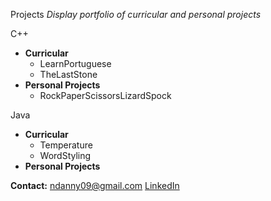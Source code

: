 Projects
*Display portfolio of curricular and personal projects*

C++
* __Curricular__
	* LearnPortuguese
	* TheLastStone
* __Personal Projects__
	* RockPaperScissorsLizardSpock

Java
* __Curricular__
	* Temperature
	* WordStyling
* __Personal Projects__

__Contact:__
ndanny09@gmail.com
[LinkedIn](https://www.linkedin.com/in/ndanny09/"LinkedIn")
